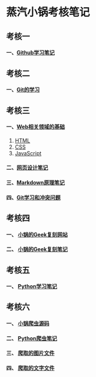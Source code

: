 # 蒸汽小锅考核笔记

## 考核一 
#### 一、[Github学习笔记](https://github.com/Zqxg/Tasks/blob/main/%E8%80%83%E6%A0%B8%E4%B8%80.md)

## 考核二
#### 一、[Git的学习](https://github.com/Zqxg/Tasks/blob/main/%E8%80%83%E6%A0%B8%E4%BA%8C.md)

## 考核三
#### 一、[Web相关领域的基础](https://github.com/Zqxg/Tasks/blob/main/%E8%80%83%E6%A0%B8%E4%B8%89.md)
1. [HTML](https://github.com/Zqxg/Tasks/blob/main/%E8%80%83%E6%A0%B8%E4%B8%89.md/#1)
2. [CSS](https://github.com/Zqxg/Tasks/blob/main/%E8%80%83%E6%A0%B8%E4%B8%89.md/#2)
3. [JavaScript](https://github.com/Zqxg/Tasks/blob/main/%E8%80%83%E6%A0%B8%E4%B8%89.md/#3)

#### 二、[网页设计笔记](https://github.com/Zqxg/Tasks/blob/main/%E7%BD%91%E9%A1%B5%E8%AE%BE%E8%AE%A1%E7%AC%94%E8%AE%B0.md)

#### 三、[Markdown原理笔记](https://github.com/Zqxg/Tasks/blob/main/markdown%E5%8E%9F%E7%90%86.md)
#### 四、[Git学习和冲突问题](https://github.com/Zqxg/Tasks/blob/main/Git%E5%AD%A6%E4%B9%A0%E5%92%8C%E5%86%B2%E7%AA%81%E9%97%AE%E9%A2%98.md)

## 考核四
#### 一、 [小锅的Geek复刻网站](https://zqxg.github.io/Assessment-IV/)
#### 二、 [小锅的Geek复刻笔记](https://github.com/Zqxg/Tasks/blob/main/%E8%80%83%E6%A0%B8%E5%9B%9B%20Geek%E7%BD%91%E7%AB%99%E5%A4%8D%E5%88%BB.md)
  
## 考核五
#### 一、 [Python学习笔记](https://github.com/Zqxg/Tasks/blob/main/%E8%80%83%E6%A0%B8%E4%BA%94%20Python%E5%AD%A6%E4%B9%A0%E7%AC%94%E8%AE%B0.md)

## 考核六
#### 一、 [小锅爬虫源码](https://github.com/Zqxg/Tasks/blob/main/Reptile/main.py)
#### 二、 [Python爬虫笔记](https://github.com/Zqxg/Tasks/blob/main/python%E7%88%AC%E8%99%AB%E7%AC%94%E8%AE%B0.md)
#### 三、 [爬取的图片文件](https://github.com/Zqxg/Tasks/tree/main/Reptile/pic_data)
#### 四、 [爬取的文字文件](https://github.com/Zqxg/Tasks/tree/main/Reptile/text_data)